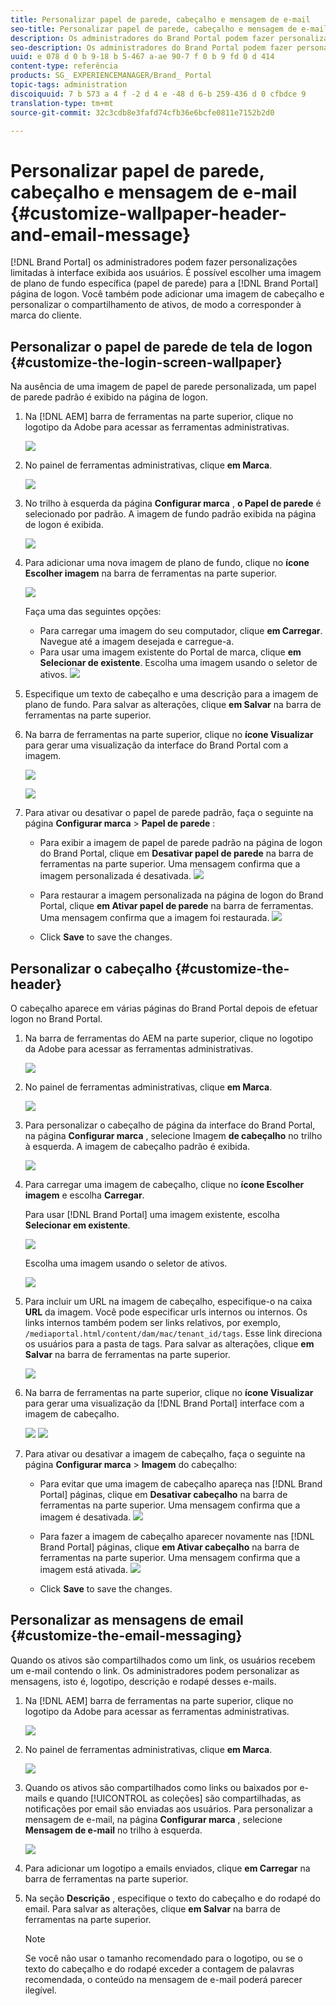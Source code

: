 ```yaml
---
title: Personalizar papel de parede, cabeçalho e mensagem de e-mail
seo-title: Personalizar papel de parede, cabeçalho e mensagem de e-mail
description: Os administradores do Brand Portal podem fazer personalizações limitadas à interface exibida aos usuários. É possível escolher uma imagem de plano de fundo específica (papel de parede) para a página de logon do Brand Portal. Você também pode adicionar uma imagem de cabeçalho e personalizar o compartilhamento de ativos, de modo a corresponder à marca do cliente.
seo-description: Os administradores do Brand Portal podem fazer personalizações limitadas à interface exibida aos usuários. É possível escolher uma imagem de plano de fundo específica (papel de parede) para a página de logon do Brand Portal. Você também pode adicionar uma imagem de cabeçalho e personalizar o compartilhamento de ativos, de modo a corresponder à marca do cliente.
uuid: e 078 d 0 b 9-18 b 5-467 a-ae 90-7 f 0 b 9 fd 0 d 414
content-type: referência
products: SG_ EXPERIENCEMANAGER/Brand_ Portal
topic-tags: administration
discoiquuid: 7 b 573 a 4 f -2 d 4 e -48 d 6-b 259-436 d 0 cfbdce 9
translation-type: tm+mt
source-git-commit: 32c3cdb8e3fafd74cfb36e6bcfe0811e7152b2d0

---
```



# Personalizar papel de parede, cabeçalho e mensagem de e-mail {#customize-wallpaper-header-and-email-message}

[!DNL Brand Portal] os administradores podem fazer personalizações limitadas à interface exibida aos usuários. É possível escolher uma imagem de plano de fundo específica (papel de parede) para a [!DNL Brand Portal] página de logon. Você também pode adicionar uma imagem de cabeçalho e personalizar o compartilhamento de ativos, de modo a corresponder à marca do cliente.

## Personalizar o papel de parede de tela de logon {#customize-the-login-screen-wallpaper}

Na ausência de uma imagem de papel de parede personalizada, um papel de parede padrão é exibido na página de logon.

1. Na [!DNL AEM] barra de ferramentas na parte superior, clique no logotipo da Adobe para acessar as ferramentas administrativas.

   ![](assets/aemlogo.png)

2. No painel de ferramentas administrativas, clique **em Marca**.

   ![](assets/admin-tools-panel-10.png)

3. No trilho à esquerda da página **Configurar marca** , **o Papel de parede** é selecionado por padrão. A imagem de fundo padrão exibida na página de logon é exibida.

   ![](assets/default_wallpaper.png)

4. Para adicionar uma nova imagem de plano de fundo, clique no **ícone Escolher imagem** na barra de ferramentas na parte superior.

   ![](assets/choose_wallpaperimage.png)

   Faça uma das seguintes opções:

   * Para carregar uma imagem do seu computador, clique **em Carregar**. Navegue até a imagem desejada e carregue-a.
   * Para usar uma imagem existente do Portal de marca, clique **em Selecionar de existente**. Escolha uma imagem usando o seletor de ativos.
   ![](assets/asset-picker.png)

5. Especifique um texto de cabeçalho e uma descrição para a imagem de plano de fundo. Para salvar as alterações, clique **em Salvar** na barra de ferramentas na parte superior.

6. Na barra de ferramentas na parte superior, clique no **ícone Visualizar** para gerar uma visualização da interface do Brand Portal com a imagem.

   ![](assets/chlimage_1.png)

   ![](assets/custom-wallpaper-preview.png)

7. Para ativar ou desativar o papel de parede padrão, faça o seguinte na página **Configurar marca** &gt; **Papel de parede** :

   * Para exibir a imagem de papel de parede padrão na página de logon do Brand Portal, clique em **Desativar papel de parede** na barra de ferramentas na parte superior. Uma mensagem confirma que a imagem personalizada é desativada.
   ![](assets/chlimage_1-1.png)

   * Para restaurar a imagem personalizada na página de logon do Brand Portal, clique **em Ativar papel de parede** na barra de ferramentas. Uma mensagem confirma que a imagem foi restaurada.
   ![](assets/chlimage_1-2.png)

   * Click **Save** to save the changes.



## Personalizar o cabeçalho {#customize-the-header}

O cabeçalho aparece em várias páginas do Brand Portal depois de efetuar logon no Brand Portal.

1. Na barra de ferramentas do AEM na parte superior, clique no logotipo da Adobe para acessar as ferramentas administrativas.

   ![](assets/aemlogo.png)

2. No painel de ferramentas administrativas, clique **em Marca**.

   ![](assets/admin-tools-panel-11.png)

3. Para personalizar o cabeçalho de página da interface do Brand Portal, na página **Configurar marca** , selecione Imagem **de cabeçalho** no trilho à esquerda. A imagem de cabeçalho padrão é exibida.

   ![](assets/default-header.png)

4. Para carregar uma imagem de cabeçalho, clique no **ícone Escolher imagem** e escolha **Carregar**.

   Para usar [!DNL Brand Portal] uma imagem existente, escolha **Selecionar em existente**.

   ![](assets/choose_wallpaperimage-1.png)

   Escolha uma imagem usando o seletor de ativos.

   ![](assets/asset-picker-header.png)

5. Para incluir um URL na imagem de cabeçalho, especifique-o na caixa **URL** da imagem. Você pode especificar urls internos ou internos. Os links internos também podem ser links relativos, por exemplo,
   `/mediaportal.html/content/dam/mac/tenant_id/tags`.
Esse link direciona os usuários para a pasta de tags.
Para salvar as alterações, clique **em Salvar** na barra de ferramentas na parte superior.

   ![](assets/configure_brandingheaderimageurl.png)

6. Na barra de ferramentas na parte superior, clique no **ícone Visualizar** para gerar uma visualização da [!DNL Brand Portal] interface com a imagem de cabeçalho.

   ![](assets/chlimage_1-3.png)
   ![](assets/custom_header_preview.png)

7. Para ativar ou desativar a imagem de cabeçalho, faça o seguinte na página **Configurar marca** &gt; **Imagem** do cabeçalho:

   * Para evitar que uma imagem de cabeçalho apareça nas [!DNL Brand Portal] páginas, clique em **Desativar cabeçalho** na barra de ferramentas na parte superior. Uma mensagem confirma que a imagem é desativada.
   ![](assets/chlimage_1-4.png)

   * Para fazer a imagem de cabeçalho aparecer novamente nas [!DNL Brand Portal] páginas, clique **em Ativar cabeçalho** na barra de ferramentas na parte superior. Uma mensagem confirma que a imagem está ativada.
   ![](assets/chlimage_1-5.png)

   * Click **Save** to save the changes.



## Personalizar as mensagens de email {#customize-the-email-messaging}

Quando os ativos são compartilhados como um link, os usuários recebem um e-mail contendo o link. Os administradores podem personalizar as mensagens, isto é, logotipo, descrição e rodapé desses e-mails.

1. Na [!DNL AEM] barra de ferramentas na parte superior, clique no logotipo da Adobe para acessar as ferramentas administrativas.

   ![](assets/aemlogo.png)

2. No painel de ferramentas administrativas, clique **em Marca**.

   ![](assets/admin-tools-panel-12.png)

3. Quando os ativos são compartilhados como links ou baixados por e-mails e quando [!UICONTROL as coleções] são compartilhadas, as notificações por email são enviadas aos usuários. Para personalizar a mensagem de e-mail, na página **Configurar marca** , selecione **Mensagem de e-mail** no trilho à esquerda.

   ![](assets/configure-branding-page-email.png)

4. Para adicionar um logotipo a emails enviados, clique **em Carregar** na barra de ferramentas na parte superior.

5. Na seção **Descrição** , especifique o texto do cabeçalho e do rodapé do email. Para salvar as alterações, clique **em Salvar** na barra de ferramentas na parte superior.

   >[!NOTE]
   >
   >Se você não usar o tamanho recomendado para o logotipo, ou se o texto do cabeçalho e do rodapé exceder a contagem de palavras recomendada, o conteúdo na mensagem de e-mail poderá parecer ilegível.

